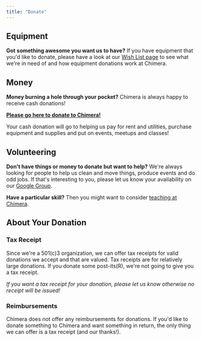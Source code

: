 ```yaml
---
title: "Donate"
---
```



## Equipment

**Got something awesome you want us to have?** If you have equipment that you'd like to donate, please have a look at our [Wish List page](/wish-list/) to see what we're in need of and how equipment donations work at Chimera.


## Money

**Money burning a hole through your pocket?** Chimera is always happy to receive cash donations!

**[Please go here to donate to Chimera!](https://chimera.nationbuilder.com/donate)**

Your cash donation will go to helping us pay for rent and utilities, purchase equipment and supplies and put on events, meetups and classes!


## Volunteering

**Don't have things or money to donate but want to help?** We're always looking for people to help us clean and move things, produce events and do odd jobs. If that's interesting to you, please let us know your availability on our [Google Group][google-group].

**Have a particular skill?** Then you might want to consider [teaching at Chimera](/about/teaching/).


## About Your Donation


### Tax Receipt

Since we're a 501\(c\)3 organization, we can offer tax receipts for valid donations we accept and that are valued. Tax receipts are for relatively large donations. If you donate some post-its(R), we're not going to give you a tax receipt.

*If you want a tax receipt for your donation, please let us know otherwise no receipt will be issued!*


### Reimbursements

Chimera does not offer any reimbursements for donations. If you'd like to donate something to Chimera and want something in return, the only thing we can offer is a tax receipt (and our thanks!).

[google-group]: https://groups.google.com/forum/#!forum/chimera-art-space
